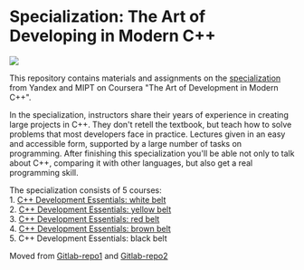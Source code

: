 # Specialization: The Art of Developing in Modern C++
![][def_logo]  

This repository contains materials and assignments on the [specialization](https://www.coursera.org/specializations/c-plus-plus-modern-development) from Yandex and MIPT on Coursera "The Art of Development in Modern C++".  

In the specialization, instructors share their years of experience in creating large projects in C++. They don't retell the textbook, but teach how to solve   problems that most developers face in practice. Lectures given in an easy and accessible form, supported by a large number of tasks on programming. After  finishing this specialization you'll be able not only to talk about C++, comparing it with other languages, but also get a real programming skill.  

The specialization consists of 5 courses:  
    1. [C++ Development Essentials: white belt](https://github.com/dmitriy-shingarey/coursera-modern-cpp-dev/tree/white_belt/white_belt)  
    2. [C++ Development Essentials: yellow belt](yellow_belt)  
    3. [C++ Development Essentials: red belt](red_belt)  
    4. [C++ Development Essentials: brown belt](brown_belt)  
    5. C++ Development Essentials: black belt  

Moved from [Gitlab-repo1](https://gitlab.com/Shingarey/coursera_yandex_cpp) and [Gitlab-repo2](https://gitlab.com/Shingarey/yandex_cpp)

[def_logo]: cpp_logo.jpg
